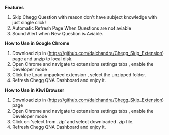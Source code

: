 **Features**
1. Skip Chegg Question with reason don't have subject knowledge with just single click!
2. Automatic Refresh Page When Questions are not aviable
3. Sound Alert when New Question is Aviable.

****How to Use in Google Chrome****
1. Download zip in (https://github.com/dalchandra/Chegg_Skip_Extension) page and unzip to local disk.
2. Open Chrome and navigate to extensions settings tabs , enable the Developer mode
3. Click the Load unpacked extension , select the unzipped folder.
4. Refresh Chegg QNA Dashboard and enjoy it.

**How to Use in Kiwi Browser**
1. Download zip in (https://github.com/dalchandra/Chegg_Skip_Extension) page
2. Open Chrome and navigate to extensions settings tabs , enable the Developer mode
4. Click on 'select from .zip' and select downloaded .zip file.
5. Refresh Chegg QNA Dashboard and enjoy it.
